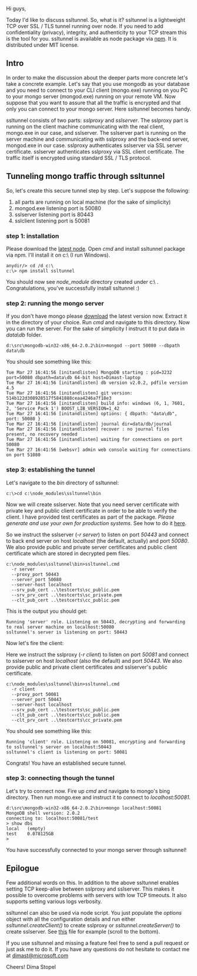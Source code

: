 Hi guys,

Today I'd like to discuss ssltunnel. So, what is it? ssltunnel is a lightweight TCP over SSL / TLS tunnel running over node. If you need to add confidentiality (privacy), integrity, and authenticity to your TCP stream this is the tool for you. ssltunnel is available as node package via [npm](http://search.npmjs.org/#/ssltunnel). It is distributed under MIT license. 

## Intro

In order to make the discussion about the deeper parts more concrete let's take a concrete example. Let's say that you use mongodb as your database and you need to connect to your CLI client (mongo.exe) running on you PC to your mongo server (mongod.exe) running on your remote VM. Now suppose that you want to assure that all the traffic is encrypted and that only you can connect to your mongo server. Here ssltunnel becomes handy. 

ssltunnel consists of two parts: *sslproxy* and *sslserver*. The sslproxy part is running on the client machine communicating with the real client, mongo.exe in our case, and sslserver. The sslserver part is running on the server machine and communicating with sslproxy and the back-end server, mongod.exe in our case. sslproxy authenticates sslserver via SSL server certificate. sslserver authenticates sslproxy via SSL client certificate. The traffic itself is encrypted using standard SSL / TLS protocol.


## Tunneling mongo traffic through ssltunnel

So, let's create this secure tunnel step by step. Let's suppose the following:

1. all parts are running on local machine (for the sake of simplicity)
2. mongod.exe listening port is 50080
3. sslserver listening port is 80443
4. sslclient listening port is 50081


### step 1: installation

Please download the [latest node](http://nodejs.org/#download). Open *cmd* and install ssltunnel package via npm. I'll install it on c:\ (I run Windows).

```
anydir/> cd /d c:\
c:\> npm install ssltunnel
```

You should now see *node_module* directory created under c:\ . Congratulations, you've successfully install ssltunnel :)

### step 2: running the mongo server

If you don't have mongo please [download](http://www.mongodb.org/downloads) the latest version now. Extract it in the directory of your choice. Run *cmd* and navigate to this directory. Now you can run the server. For the sake of simplicity I instruct it to put data in *data\db* folder.

`d:\src\mongodb-win32-x86_64-2.0.2\bin>mongod --port 50080 --dbpath data\db`

You should see something like this:

```
Tue Mar 27 16:41:56 [initandlisten] MongoDB starting : pid=3232 port=50080 dbpath=data\db 64-bit host=Dimast-laptop
Tue Mar 27 16:41:56 [initandlisten] db version v2.0.2, pdfile version 4.5
Tue Mar 27 16:41:56 [initandlisten] git version: 514b122d308928517f5841888ceaa4246a7f18e3
Tue Mar 27 16:41:56 [initandlisten] build info: windows (6, 1, 7601, 2, 'Service Pack 1') BOOST_LIB_VERSION=1_42
Tue Mar 27 16:41:56 [initandlisten] options: { dbpath: "data\db", port: 50080 }
Tue Mar 27 16:41:56 [initandlisten] journal dir=data/db/journal
Tue Mar 27 16:41:56 [initandlisten] recover : no journal files present, no recovery needed
Tue Mar 27 16:41:56 [initandlisten] waiting for connections on port 50080
Tue Mar 27 16:41:56 [websvr] admin web console waiting for connections on port 51080
```

### step 3: establishing the tunnel

Let's navigate to the *bin* directory of ssltunnel:

`c:\>cd c:\node_modules\ssltunnel\bin`

Now we will create sslserver. Note that you need server certificate with private key and public client certificate in order to be able to verify the client. I have provided test certificates as part of the package. *Please generate and use your own for production systems*. See how to do it [here](https://github.com/anodejs/node-ssltunnel). 

So we instruct the sslserver (*-r server*) to listen on port *50443* and connect to back end server on host *localhost* (the default, actually) and port *50080*. We also provide public and private server certificates and public client certificate which are stored in decrypted pem files. 

```
c:\node_modules\ssltunnel\bin>ssltunnel.cmd 
  -r server 
  --proxy_port 50443 
  --server_port 50080 
  --server-host localhost 
  --srv_pub_cert ..\testcerts\sc_public.pem 
  --srv_prv_cert ..\testcerts\sc_private.pem 
  --clt_pub_cert ..\testcerts\cc_public.pem
```

This is the output you should get:

```
Running 'server' role. Listening on 50443, decrypting and forwarding to real server machine on localhost:50080
ssltunnel's server is listening on port: 50443
```

Now let's fire the client:

Here we instruct the sslproxy (*-r client*) to listen on port *50081* and connect to sslserver on host *localhost* (also the default) and port *50443*. We also provide public and private client certificates and sslserver's public certificate. 

```
c:\node_modules\ssltunnel\bin>ssltunnel.cmd 
  -r client 
  --proxy_port 50081 
  --server_port 50443 
  --server-host localhost 
  --srv_pub_cert ..\testcerts\sc_public.pem 
  --clt_pub_cert ..\testcerts\cc_public.pem 
  --clt_prv_cert ..\testcerts\cc_private.pem
```

You should see something like this:

```
Running 'client' role. Listening on 50081, encrypting and forwarding to ssltunnel's server on localhost:50443
ssltunnel's client is listening on port: 50081
```

Congrats! You have an established secure tunnel. 

### step 3: connecting though the tunnel

Let's try to connect now. Fire up *cmd* and navigate to mongo's bing directory. Then run mongo.exe and instruct it to connect to *localhost:50081*.

```
d:\src\mongodb-win32-x86_64-2.0.2\bin>mongo localhost:50081
MongoDB shell version: 2.0.2
connecting to: localhost:50081/test
> show dbs
local   (empty)
test    0.078125GB
>
```

You have successfully connected to your mongo server through ssltunnel!

## Epilogue

Few additional words on this. In addition to the above ssltunnel enables setting TCP keep-alive between sslproxy and sslserver. This makes it possible to overcome problems with servers with low TCP timeouts. It also supports setting various logs verbosity. 

ssltunnel can also be used via node script. You just populate the *options* object with all the configuration details and run either *ssltunnel.createClient()* to create sslproxy or *ssltunnel.createServer()* to create sslserver. See [this](https://github.com/anodejs/node-ssltunnel/blob/master/bin/run_ssltunnel.js) file for example (scroll to the bottom).


If you use ssltunnel and missing a feature feel free to send a pull request or just ask me to do it. If you have any questions do not hesitate to contact me at dimast@microsoft.com

Cheers!
Dima Stopel

